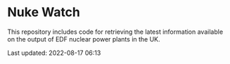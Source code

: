 # Nuke Watch

This repository includes code for retrieving the latest information available on the output of EDF nuclear power plants in the UK.

Last updated: 2022-08-17 06:13